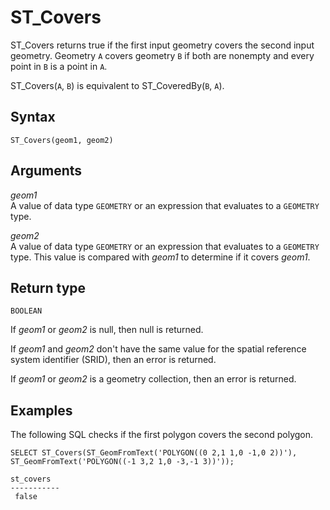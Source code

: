 # ST\_Covers<a name="ST_Covers-function"></a>

ST\_Covers returns true if the first input geometry covers the second input geometry\. Geometry `A` covers geometry `B` if both are nonempty and every point in `B` is a point in `A`\. 

ST\_Covers\(`A`, `B`\) is equivalent to ST\_CoveredBy\(`B`, `A`\)\. 

## Syntax<a name="ST_Covers-function-syntax"></a>

```
ST_Covers(geom1, geom2)
```

## Arguments<a name="ST_Covers-function-arguments"></a>

 *geom1*   
A value of data type `GEOMETRY` or an expression that evaluates to a `GEOMETRY` type\. 

 *geom2*   
A value of data type `GEOMETRY` or an expression that evaluates to a `GEOMETRY` type\. This value is compared with *geom1* to determine if it covers *geom1*\. 

## Return type<a name="ST_Covers-function-return"></a>

`BOOLEAN`

If *geom1* or *geom2* is null, then null is returned\. 

If *geom1* and *geom2* don't have the same value for the spatial reference system identifier \(SRID\), then an error is returned\. 

If *geom1* or *geom2* is a geometry collection, then an error is returned\. 

## Examples<a name="ST_Covers-function-examples"></a>

The following SQL checks if the first polygon covers the second polygon\. 

```
SELECT ST_Covers(ST_GeomFromText('POLYGON((0 2,1 1,0 -1,0 2))'), ST_GeomFromText('POLYGON((-1 3,2 1,0 -3,-1 3))'));
```

```
st_covers
-----------
 false
```